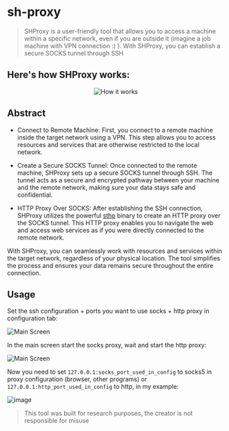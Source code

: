 # sh-proxy

> SHProxy is a user-friendly tool that allows you to access a machine within a specific network, even if you are outside it (imagine a job machine with VPN connection :) ). With SHProxy, you can establish a secure SOCKS tunnel through SSH

Here's how SHProxy works:
---
<p align="center">
  <img src="https://github.com/girorme/shproxy/assets/54730507/b1a3799f-990e-4321-a508-78a0e88211cf" alt="How it works">
</p>

Abstract
---
- Connect to Remote Machine: First, you connect to a remote machine inside the target network using a VPN. This step allows you to access resources and services that are otherwise restricted to the local network.

- Create a Secure SOCKS Tunnel: Once connected to the remote machine, SHProxy sets up a secure SOCKS tunnel through SSH. The tunnel acts as a secure and encrypted pathway between your machine and the remote network, making sure your data stays safe and confidential.

- HTTP Proxy Over SOCKS: After establishing the SSH connection, SHProxy utilizes the powerful [sthp](https://github.com/KaranGauswami/socks-to-http-proxy) binary to create an HTTP proxy over the SOCKS tunnel. This HTTP proxy enables you to navigate the web and access web services as if you were directly connected to the remote network.

With SHProxy, you can seamlessly work with resources and services within the target network, regardless of your physical location. The tool simplifies the process and ensures your data remains secure throughout the entire connection.

Usage
---
Set the ssh configuration + ports you want to use socks + http proxy in configuration tab:
<p>
  <img src="https://github.com/girorme/shproxy/assets/54730507/312102ad-19b0-40ba-a497-8df14517d4b7" alt="Main Screen">
</p>

In the main screen start the socks proxy, wait and start the http proxy:
<p>
  <img src="https://github.com/girorme/shproxy/assets/54730507/613dbbb5-10a3-4c2d-8f0f-ca66a4c2d6a2" alt="Main Screen">
</p>

Now you need to set `127.0.0.1:socks_port_used_in_config` to socks5 in proxy configuration (browser, other programs) or `127.0.0.1:http_port_used_in_config` to http, in my example:

![image](https://github.com/girorme/shproxy/assets/54730507/ceba324a-a590-443f-a7dc-87aed9bfd0a4)


> This tool was built for research purposes, the creator is not responsible for misuse
